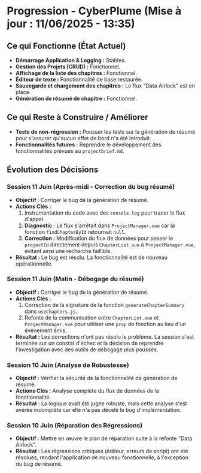 # Progression - CyberPlume (Mise à jour : 11/06/2025 - 13:35)

## Ce qui Fonctionne (État Actuel)

*   **Démarrage Application & Logging :** Stables.
*   **Gestion des Projets (CRUD) :** Fonctionnel.
*   **Affichage de la liste des chapitres :** Fonctionnel.
*   **Éditeur de texte :** Fonctionnalité de base restaurée.
*   **Sauvegarde et chargement des chapitres :** Le flux "Data Airlock" est en place.
*   **Génération de résumé de chapitre :** Fonctionnel.

## Ce qui Reste à Construire / Améliorer

*   **Tests de non-régression :** Pousser les tests sur la génération de résumé pour s'assurer qu'aucun effet de bord n'a été introduit.
*   **Fonctionnalités futures :** Reprendre le développement des fonctionnalités prévues au `projectbrief.md`.

## Évolution des Décisions

### Session 11 Juin (Après-midi - Correction du bug résumé)
*   **Objectif :** Corriger le bug de la génération de résumé.
*   **Actions Clés :**
    1.  Instrumentation du code avec des `console.log` pour tracer le flux d'appel.
    2.  **Diagnostic :** Le flux s'arrêtait dans `ProjectManager.vue` car la fonction `findChapterById` retournait `null`.
    3.  **Correction :** Modification du flux de données pour passer le `projectId` directement depuis `ChapterList.vue` à `ProjectManager.vue`, évitant ainsi une recherche faillible.
*   **Résultat :** Le bug est résolu. La fonctionnalité est de nouveau opérationnelle.

### Session 11 Juin (Matin - Débogage du résumé)
*   **Objectif :** Corriger le bug de la génération de résumé.
*   **Actions Clés :**
    1.  Correction de la signature de la fonction `generateChapterSummary` dans `useChapters.js`.
    2.  Refonte de la communication entre `ChapterList.vue` et `ProjectManager.vue` pour utiliser une `prop` de fonction au lieu d'un événement émis.
*   **Résultat :** Les corrections n'ont pas résolu le problème. La session s'est terminée sur un constat d'échec et la décision de reprendre l'investigation avec des outils de débogage plus poussés.

### Session 10 Juin (Analyse de Robustesse)
*   **Objectif :** Vérifier la sécurité de la fonctionnalité de génération de résumé.
*   **Actions Clés :** Analyse complète du flux de données de la fonctionnalité.
*   **Résultat :** La logique avait été jugée robuste, mais cette analyse s'est avérée incomplète car elle n'a pas décelé le bug d'implémentation.

### Session 10 Juin (Réparation des Régressions)
*   **Objectif :** Mettre en œuvre le plan de réparation suite à la refonte "Data Airlock".
*   **Résultat :** Les régressions critiques (éditeur, erreurs de script) ont été résolues, rendant l'application de nouveau fonctionnelle, à l'exception du bug de résumé.
